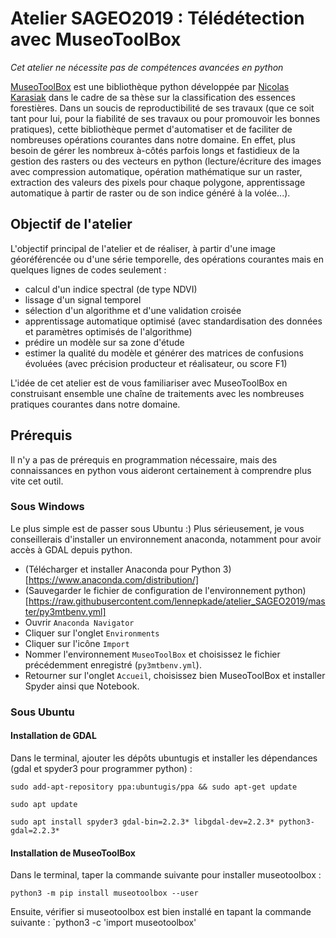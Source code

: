 # Atelier SAGEO2019 : Télédétection avec MuseoToolBox
*Cet atelier ne nécessite pas de compétences avancées en python*

[MuseoToolBox](https://github.com/lennepkade/MuseoToolBox]) est une bibliothèque python développée par [Nicolas Karasiak](http://wwww.karasiak.net) dans le cadre de sa thèse sur la classification des essences forestières. Dans un soucis de reproductibilité de ses travaux (que ce soit tant pour lui, pour la fiabilité de ses travaux ou pour promouvoir les bonnes pratiques), cette bibliothèque permet d'automatiser et de faciliter de nombreuses opérations courantes dans notre domaine. En effet, plus besoin de gérer les nombreux à-côtés parfois longs et fastidieux de la gestion des rasters ou des vecteurs en python (lecture/écriture des images avec compression automatique, opération mathématique sur un raster, extraction des valeurs des pixels pour chaque polygone, apprentissage automatique à partir de raster ou de son indice généré à la volée...).

## Objectif de l'atelier

L'objectif principal de l'atelier et de réaliser, à partir d'une image géoréférencée ou d'une série temporelle, des opérations courantes mais en quelques lignes de codes seulement :

- calcul d'un indice spectral (de type NDVI)
- lissage d'un signal temporel
- sélection d'un algorithme et d'une validation croisée
- apprentissage automatique optimisé (avec standardisation des données et paramètres optimisés de l'algorithme)
- prédire un modèle sur sa zone d'étude
- estimer la qualité du modèle et générer des matrices de confusions évoluées (avec précision producteur et réalisateur, ou score F1)

L'idée de cet atelier est de vous familiariser avec MuseoToolBox en construisant ensemble une chaîne de traitements avec les nombreuses pratiques courantes dans notre domaine.

## Prérequis

Il n'y a pas de prérequis en programmation nécessaire, mais des connaissances en python vous aideront certainement à comprendre plus vite cet outil.

### Sous Windows

Le plus simple est de passer sous Ubuntu :) Plus sérieusement, je vous conseillerais d'installer un environnement anaconda, notamment pour avoir accès à GDAL depuis python.

- (Télécharger et installer Anaconda pour Python 3)[https://www.anaconda.com/distribution/]
- (Sauvegarder le fichier de configuration de l'environnement python) [https://raw.githubusercontent.com/lennepkade/atelier_SAGEO2019/master/py3mtbenv.yml]
- Ouvrir `Anaconda Navigator`
- Cliquer sur l'onglet `Environments`
- Cliquer sur l'icône `Import`
- Nommer l'environnement `MuseoToolBox` et choisissez le fichier précédemment enregistré (`py3mtbenv.yml`).
- Retourner sur l'onglet `Accueil`, choisissez bien MuseoToolBox et installer Spyder ainsi que Notebook.

### Sous Ubuntu

#### Installation de GDAL

Dans le terminal, ajouter les dépôts ubuntugis et installer les dépendances (gdal et spyder3 pour programmer python) :
```
sudo add-apt-repository ppa:ubuntugis/ppa && sudo apt-get update

sudo apt update

sudo apt install spyder3 gdal-bin=2.2.3* libgdal-dev=2.2.3* python3-gdal=2.2.3*
```

#### Installation de MuseoToolBox
Dans le terminal, taper la commande suivante pour installer museotoolbox :
```
python3 -m pip install museotoolbox --user
```

Ensuite, vérifier si museotoolbox est bien installé en tapant la commande suivante :
`python3 -c 'import museotoolbox'
